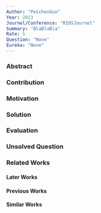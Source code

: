 ```yaml
---
Author: "PeichenGuo"
Year: 2023
Journel/Conference: "RIOSJournel"
Summary: "BlaBlaBla"
Rate: 5
Question: "None"
Eureka: "None"
---
```

### Abstract

### Contribution


### Motivation


### Solution


### Evaluation


### Unsolved Question


### Related Works
#### Later Works

#### Previous Works

#### Similar Works
